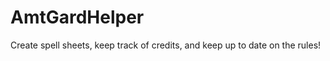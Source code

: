 AmtGardHelper
=============

Create spell sheets, keep track of credits, and keep up to date on the rules!

